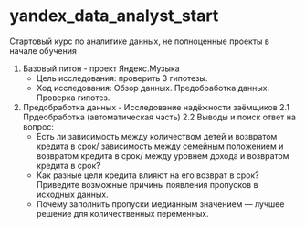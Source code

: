 # yandex_data_analyst_start
Стартовый курс по аналитике данных, не полноценные проекты в начале обучения
1. Базовый питон - проект Яндекс.Музыка
   - Цель исследования: проверить 3 гипотезы.
   - Ход исследования: Обзор данных. Предобработка данных. Проверка гипотез.
2. Предобработка данных - Исследование надёжности заёмщиков
   2.1 Прдеобработка (автоматическая часть)
   2.2 Выводы и поиск ответ на вопрос:
   - Есть ли зависимость между количеством детей и возвратом кредита в срок/ зависимость между семейным положением и возвратом кредита в срок/ между уровнем дохода и возвратом кредита в срок?
   - Как разные цели кредита влияют на его возврат в срок? Приведите возможные причины появления пропусков в исходных данных.
   - Почему заполнить пропуски медианным значением — лучшее решение для количественных переменных.
